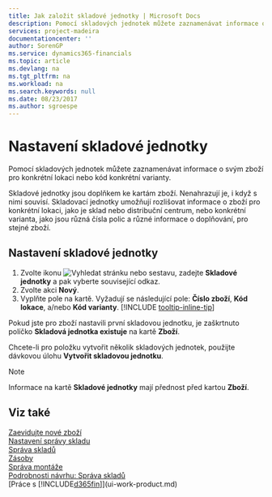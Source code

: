 ```yaml
---
title: Jak založit skladové jednotky | Microsoft Docs
description: Pomocí skladových jednotek můžete zaznamenávat informace o svým zboží pro konkrétní lokaci nebo kód konkrétní varianty.
services: project-madeira
documentationcenter: ''
author: SorenGP
ms.service: dynamics365-financials
ms.topic: article
ms.devlang: na
ms.tgt_pltfrm: na
ms.workload: na
ms.search.keywords: null
ms.date: 08/23/2017
ms.author: sgroespe
---
```

# <a name="set-up-stockkeeping-units"></a>Nastavení skladové jednotky
Pomocí skladových jednotek můžete zaznamenávat informace o svým zboží pro konkrétní lokaci nebo kód konkrétní varianty.  

 Skladové jednotky jsou doplňkem ke kartám zboží. Nenahrazují je, i když s nimi souvisí. Skladovací jednotky umožňují rozlišovat informace o zboží pro konkrétní lokaci, jako je sklad nebo distribuční centrum, nebo konkrétní varianta, jako jsou různá čísla polic a různé informace o doplňování, pro stejné zboží.  

## <a name="to-set-up-a-stockkeeping-unit"></a>Nastavení skladové jednotky  

1. Zvolte ikonu ![Vyhledat stránku nebo sestavu](media/ui-search/search_small.png "Ikona Vyhledat stránku nebo sestavu"), zadejte **Skladové jednotky** a pak vyberte související odkaz.  
2. Zvolte akci **Nový**.  
3. Vyplňte pole na kartě. Vyžadují se následující pole: **Číslo zboží**, **Kód lokace**, a/nebo **Kód varianty**. [!INCLUDE [tooltip-inline-tip](includes/tooltip-inline-tip_md.md)]  

Pokud jste pro zboží nastavili první skladovou jednotku, je zaškrtnuto políčko **Skladová jednotka existuje** na kartě **Zboží**.  

Chcete-li pro položku vytvořit několik skladových jednotek, použijte dávkovou úlohu **Vytvořit skladovou jednotku**.  

> [!NOTE]  
>  Informace na kartě **Skladové jednotky** mají přednost před kartou **Zboží**.  

## <a name="see-also"></a>Viz také  
[Zaevidujte nové zboží](inventory-how-register-new-items.md)  
[Nastavení správy skladu](warehouse-setup-warehouse.md)  
[Správa skladů](warehouse-manage-warehouse.md)  
[Zásoby](inventory-manage-inventory.md)  
[Správa montáže](assembly-assemble-items.md)    
[Podrobnosti návrhu: Správa skladů](design-details-warehouse-management.md)  
[Práce s [!INCLUDE[d365fin](includes/d365fin_md.md)]](ui-work-product.md)  
